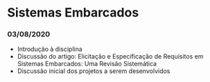 
# Sistemas Embarcados

### 03/08/2020
* Introdução à disciplina
* Discussão do artigo: Elicitação e Especificação de Requisitos em Sistemas Embarcados: Uma Revisão Sistemática
* Discussão inicial dos projetos a serem desenvolvidos
